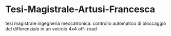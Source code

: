 # Tesi-Magistrale-Artusi-Francesca
tesi magistrale ingegneria meccatronica: controllo automatico di bloccaggio del differenziale in un veicolo 4x4 off- road
